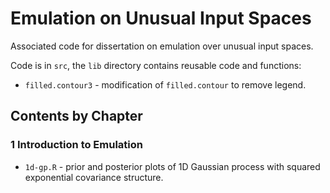 # Emulation on Unusual Input Spaces

Associated code for dissertation on emulation over unusual input spaces.

Code is in `src`, the `lib` directory contains reusable code and functions:
- `filled.contour3` - modification of `filled.contour` to remove legend.


## Contents by Chapter

### 1 Introduction to Emulation

- `1d-gp.R` - prior and posterior plots of 1D Gaussian process with squared exponential covariance structure.

